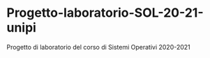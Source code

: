 # Progetto-laboratorio-SOL-20-21-unipi
Progetto di laboratorio del corso di Sistemi Operativi 2020-2021
